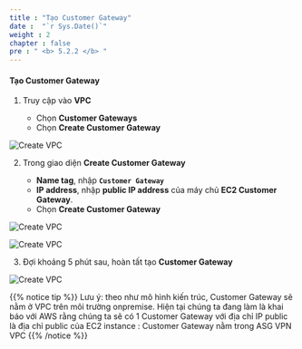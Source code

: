```yaml
---
title : "Tạo Customer Gateway"
date :  "`r Sys.Date()`" 
weight : 2
chapter : false
pre : " <b> 5.2.2 </b> "
---
```


#### Tạo Customer Gateway

1. Truy cập vào **VPC**

   - Chọn **Customer Gateways**
   - Chọn **Create Customer Gateway**

![Create VPC](/images/5-SitetositeVPN-update/2-VPN-Connection/2-CG/CG-1.png?featherlight=false&width=90pc)

2. Trong giao diện **Create Customer Gateway**

   - **Name tag**, nhập **```Customer Gateway```**
   - **IP address**, nhập **public IP address** của máy chủ **EC2 Customer Gateway**.
   - Chọn **Create Customer Gateway**

![Create VPC](/images/5-SitetositeVPN-update/2-VPN-Connection/2-CG/CG-2.png?featherlight=false&width=90pc)

![Create VPC](/images/5-SitetositeVPN-update/2-VPN-Connection/2-CG/CG-3.png?featherlight=false&width=90pc)

3. Đợi khoảng 5 phút sau, hoàn tất tạo **Customer Gateway**

![Create VPC](/images/5-SitetositeVPN-update/2-VPN-Connection/2-CG/CG-4.png?featherlight=false&width=90pc)

{{% notice tip %}}
Lưu ý: theo như mô hình kiến trúc, Customer Gateway sẽ nằm ở VPC trên môi trường onpremise. Hiện tại chúng ta đang làm là khai báo với AWS rằng chúng ta sẽ có 1 Customer Gateway với địa chỉ IP public là địa chỉ public của EC2 instance : Customer Gateway nằm trong ASG VPN VPC
{{% /notice %}}

